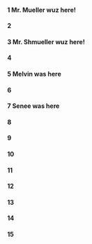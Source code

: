 #### 1 Mr. Mueller wuz here!
#### 2
#### 3 Mr. Shmueller wuz here!
#### 4
#### 5 Melvin was here
#### 6
#### 7 Senee was here
#### 8
#### 9
#### 10
#### 11
#### 12
#### 13
#### 14
#### 15